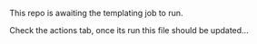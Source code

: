 This repo is awaiting the templating job to run.

Check the actions tab, once its run this file should be updated...
